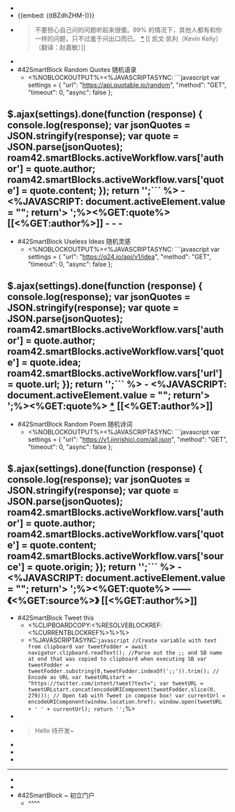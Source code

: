 - 
- {{embed: ((tBZdhZHM-))}}
- > 不要担心自己问的问题听起来很傻。99% 的情况下，其他人都有和你一样的问题，只不过羞于问出口而已。 [*](https://q24.io/api/v1/idea/link/419)
[[ 凯文·凯利（Kevin Kelly）（翻译：赵嘉敏）]]
- 
- #42SmartBlock Random Quotes 随机语录
    - <%NOBLOCKOUTPUT%><%JAVASCRIPTASYNC: ```javascript
var settings = {
  "url": "https://api.quotable.io/random",
  "method": "GET",
  "timeout": 0,
  "async": false
};

$.ajax(settings).done(function (response) {
  console.log(response);
  var jsonQuotes = JSON.stringify(response);
  var quote = JSON.parse(jsonQuotes);
  roam42.smartBlocks.activeWorkflow.vars['author'] = quote.author;
  roam42.smartBlocks.activeWorkflow.vars['quote'] = quote.content;
});
return '';``` %>
    - <%JAVASCRIPT: document.activeElement.value = ""; return'> ';%><%GET:quote%>
[[<%GET:author%>]]
    - 
    - 
    - 
- 
- #42SmartBlock Useless Ideas 随机灵感
    - <%NOBLOCKOUTPUT%><%JAVASCRIPTASYNC: ```javascript
var settings = {
  "url": "https://q24.io/api/v1/idea",
  "method": "GET",
  "timeout": 0,
  "async": false
};

$.ajax(settings).done(function (response) {
  console.log(response);
  var jsonQuotes = JSON.stringify(response);
  var quote = JSON.parse(jsonQuotes);
  roam42.smartBlocks.activeWorkflow.vars['author'] = quote.author;
  roam42.smartBlocks.activeWorkflow.vars['quote'] = quote.idea;
  roam42.smartBlocks.activeWorkflow.vars['url'] = quote.url;
});
return '';``` %>
    - <%JAVASCRIPT: document.activeElement.value = ""; return'> ';%><%GET:quote%> [*](<%GET:url%>)
[[<%GET:author%>]]
- 
- #42SmartBlock Random Poem 随机诗词
    - <%NOBLOCKOUTPUT%><%JAVASCRIPTASYNC: ```javascript
var settings = {
  "url": "https://v1.jinrishici.com/all.json",
  "method": "GET",
  "timeout": 0,
  "async": false
};

$.ajax(settings).done(function (response) {
  console.log(response);
  var jsonQuotes = JSON.stringify(response);
  var quote = JSON.parse(jsonQuotes);
  roam42.smartBlocks.activeWorkflow.vars['author'] = quote.author;
  roam42.smartBlocks.activeWorkflow.vars['quote'] = quote.content;
  roam42.smartBlocks.activeWorkflow.vars['source'] = quote.origin;
});
return '';``` %>
    - <%JAVASCRIPT: document.activeElement.value = ""; return'> ';%><%GET:quote%> __——《<%GET:source%>》__
[[<%GET:author%>]]
- 
- #42SmartBlock Tweet this
    - <%CLIPBOARDCOPY:<%RESOLVEBLOCKREF:<%CURRENTBLOCKREF%>%>%>
    - <%JAVASCRIPTASYNC:```javascript
//Create variable with text from clipboard
var tweetFodder = await navigator.clipboard.readText();
//Parse out the ;; and SB name at end that was copied to clipboard when executing SB
var tweetFodder = tweetFodder.substring(0,tweetFodder.indexOf(';;')).trim();
// Encode as URL
var tweetURLstart = "https://twitter.com/intent/tweet?text=";
var tweetURL = tweetURLstart.concat(encodeURIComponent(tweetFodder.slice(0, 279)));
// Open tab with Tweet in compose box!
var currentUrl = encodeURIComponent(window.location.href);
window.open(tweetURL + ' ' + currentUrl);
return '';```%>
- 
- > Hello 待开发~
- 
- 
- 
- ---
- 
- 
- #42SmartBlock ~ 初立门户
    - ^^^^
